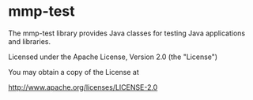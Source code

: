 mmp-test
========

The mmp-test library provides Java classes for testing Java applications and libraries.

Licensed under the Apache License, Version 2.0 (the "License")

You may obtain a copy of the License at

http://www.apache.org/licenses/LICENSE-2.0

